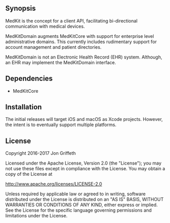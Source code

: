 
## Synopsis

MedKit is the concept for a client API, facilitating bi-directional communication with medical devices.

MedKitDomain augments MedKitCore with support for enterprise level administrative domains.   This currently includes rudimentary support for account management and patient directories.

MedKitDomain is not an Electronic Health Record (EHR) system.  Although, an EHR may implement the MedKitDomain interface.

## Dependencies

* MedKitCore

## Installation

The initial releases will target iOS and macOS as Xcode projects. However, the intent is to eventually support multiple platforms.

## License

Copyright 2016-2017 Jon Griffeth

Licensed under the Apache License, Version 2.0 (the "License");
you may not use these files except in compliance with the License.
You may obtain a copy of the License at

http://www.apache.org/licenses/LICENSE-2.0

Unless required by applicable law or agreed to in writing, software
distributed under the License is distributed on an "AS IS" BASIS,
WITHOUT WARRANTIES OR CONDITIONS OF ANY KIND, either express or implied.
See the License for the specific language governing permissions and
limitations under the License.
